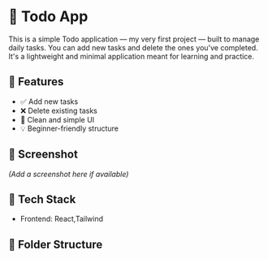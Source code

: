 # 📝 Todo App

This is a simple Todo application — my very first project — built to manage daily tasks. You can add new tasks and delete the ones you've completed. It's a lightweight and minimal application meant for learning and practice.

## 🚀 Features

- ✅ Add new tasks  
- ❌ Delete existing tasks  
- 🧼 Clean and simple UI 
- 💡 Beginner-friendly structure

## 📸 Screenshot

*(Add a screenshot here if available)*

## 🔧 Tech Stack

- Frontend: React,Tailwind


## 📂 Folder Structure

